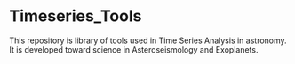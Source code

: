 # Timeseries_Tools
This repository is library of tools used in Time Series Analysis in  astronomy. It is developed toward science in Asteroseismology and Exoplanets. 
